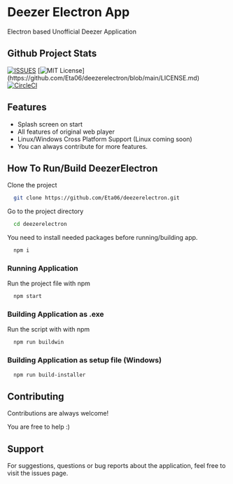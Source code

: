 
# Deezer Electron App

Electron based Unofficial Deezer Application


## Github Project Stats

[![ISSUES](https://img.shields.io/github/issues/Eta06/deezerelectron)](https://github.com/Eta06/XNotepad/blob/main/LICENSE.md) [![MIT License](https://img.shields.io/apm/l/atomic-design-ui.svg?)](https://github.com/Eta06/deezerelectron/blob/main/LICENSE.md)
[![CircleCI](https://img.shields.io/circleci/build/gh/Eta06/deezerelectron/main)](https://circleci.com/gh/Eta06/deezerelectron/tree/main)



  
## Features

- Splash screen on start
- All features of original web player
- Linux/Windows Cross Platform Support (Linux coming soon)
- You can always contribute for more features.
  
## How To Run/Build DeezerElectron

Clone the project

```bash
  git clone https://github.com/Eta06/deezerelectron.git
```

Go to the project directory

```bash
  cd deezerelectron
```


You need to install needed packages before running/building app.

```bash
  npm i
```


### Running Application

Run the project file with npm

```bash
  npm start
```

### Building Application as .exe

Run the script with with npm
```bash
  npm run buildwin
```

### Building Application as setup file (Windows)
```bash
  npm run build-installer
```



  
## Contributing

Contributions are always welcome!

You are free to help :)



  
## Support

For suggestions, questions or bug reports about the application, feel free to visit the issues page.

  
